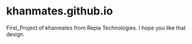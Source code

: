 # khanmates.github.io
First_Project of khanmates from Repla Technologies. I hope you like that design.
